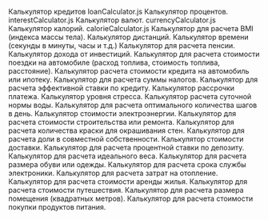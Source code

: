 
Калькулятор кредитов loanCalculator.js
Калькулятор процентов. interestCalculator.js
Калькулятор валют. currencyCalculator.js
Калькулятор калорий. calorieCalculator.js
Калькулятор для расчета BMI (индекса массы тела).
Калькулятор дистанций.
Калькулятор времени (секунды в минуты, часы и т.д.)
Калькулятор для расчета пенсии.
Калькулятор дохода от инвестиций.
Калькулятор для расчета стоимости поездки на автомобиле (расход топлива, стоимость топлива, расстояние).
Калькулятор расчета стоимости кредита на автомобиль или ипотеку.
Калькулятор для расчета суммы налогов.
Калькулятор для расчета эффективной ставки по кредиту.
Калькулятор рассрочки платежа.
Калькулятор уровня стресса.
Калькулятор расчета суточной нормы воды.
Калькулятор для расчета оптимального количества шагов в день.
Калькулятор стоимости электроэнергии.
Калькулятор для расчета стоимости строительства или ремонта.
Калькулятор для расчета количества краски для окрашивания стен.
Калькулятор для расчета доли в совместной собственности.
Калькулятор стоимости доставки.
Калькулятор для расчета процентной ставки по депозиту.
Калькулятор для расчета идеального веса.
Калькулятор для расчета размера обуви или одежды.
Калькулятор для расчета срока службы электроники.
Калькулятор для расчета затрат на отопление.
Калькулятор для расчета стоимости аренды жилья.
Калькулятор для расчета стоимости путешествия.
Калькулятор для расчета размера помещения (квадратных метров).
Калькулятор для расчета стоимости покупки продуктов питания.